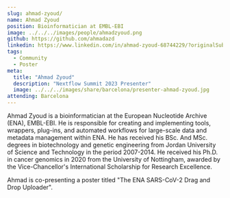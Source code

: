 ```yaml
---
slug: ahmad-zyoud/
name: Ahmad Zyoud
position: Bioinformatician at EMBL-EBI
image: ../../../images/people/ahmadzyoud.png
github: https://github.com/ahmadazd
linkedin: https://www.linkedin.com/in/ahmad-zyoud-68744229/?originalSubdomain=uk
tags:
  - Community
  - Poster
meta:
  title: "Ahmad Zyoud"
  description: "Nextflow Summit 2023 Presenter"
  image: ../../../images/share/barcelona/presenter-ahmad-zyoud.jpg
attending: Barcelona
---
```

Ahmad Zyoud is a bioinformatician at the European Nucleotide Archive (ENA), EMBL-EBI. He is responsible for creating and implementing tools, wrappers, plug-ins, and automated workflows for large-scale data and metadata management within ENA. He has received his BSc. And MSc. degrees in biotechnology and genetic engineering from Jordan University of Science and Technology in the period 2007-2014. He received his Ph.D. in cancer genomics in 2020 from the University of Nottingham, awarded by the Vice-Chancellor's International Scholarship for Research Excellence.

Ahmad is co-presenting a poster titled "The ENA SARS-CoV-2 Drag and Drop Uploader".

